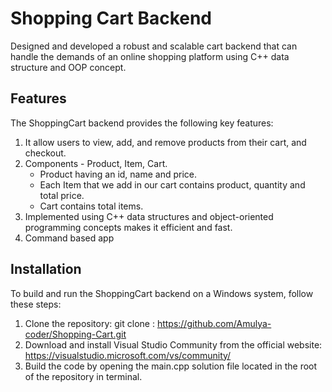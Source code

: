# Shopping Cart Backend
Designed and developed a robust and scalable cart backend that can handle the demands of an online shopping platform using C++ data structure and OOP concept.

## Features
The ShoppingCart backend provides the following key features:
1. It allow users to view, add, and remove products from their cart, and checkout.
2. Components - Product, Item, Cart.
   - Product having an id, name and price.
   - Each Item that we add in our cart contains product, quantity and total price.
   - Cart contains total items.
3. Implemented using C++ data structures and object-oriented programming concepts makes it efficient and fast.
4. Command based app

## Installation
To build and run the ShoppingCart backend on a Windows system, follow these steps:
1. Clone the repository: git clone : https://github.com/Amulya-coder/Shopping-Cart.git
2. Download and install Visual Studio Community from the official website: https://visualstudio.microsoft.com/vs/community/
3. Build the code by opening the main.cpp solution file located in the root of the repository in terminal.
